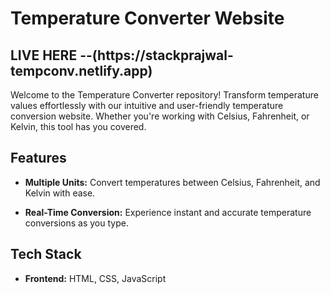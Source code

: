 # Temperature Converter Website

<h2>LIVE HERE --(https://stackprajwal-tempconv.netlify.app) </h2>

Welcome to the Temperature Converter repository! Transform temperature values effortlessly with our intuitive and user-friendly temperature conversion website. Whether you're working with Celsius, Fahrenheit, or Kelvin, this tool has you covered.

## Features

- **Multiple Units:** Convert temperatures between Celsius, Fahrenheit, and Kelvin with ease.

- **Real-Time Conversion:** Experience instant and accurate temperature conversions as you type.


## Tech Stack

- **Frontend:** HTML, CSS, JavaScript




